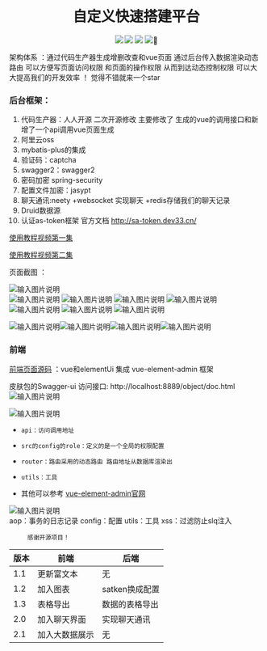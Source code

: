   <h1 align="center">自定义快速搭建平台</h1>
<p align="center">
<img src="https://img.shields.io/badge/jdk-1.8-blue.svg" /> 
<img src="https://img.shields.io/badge/springboot-2.2.2-red.svg" />
<img src="https://img.shields.io/badge/mysql-8.0-green.svg" />
<a src="https://blog.csdn.net/qq_37437493?spm=1003.2020.3001.5343"><img src="https://img.shields.io/badge/小庆-(〝▼皿▼)-green.svg" />💟</a>
</p>
          架构体系 ：通过代码生产器生成增删改查和vue页面  通过后台传入数据渲染动态路由 可以方便写页面访问权限  和页面的操作权限  从而到达动态控制权限   可以大大提高我们的开发效率 ！ 觉得不错就来一个star

### 后台框架：


1. 代码生产器：人人开源 二次开源修改 主要修改了 生成的vue的调用接口和新增了一个api调用vue页面生成  
1. 阿里云oss
1. mybatis-plus的集成
1. 验证码：captcha
1. swagger2：swagger2
1. 密码加密 spring-security
1. 配置文件加密：jasypt
1. 聊天通讯:neety +websocket 实现聊天 +redis存储我们的聊天记录
1. Druid数据源
1. 认证as-token框架 官方文档 http://sa-token.dev33.cn/

[使用教程视频第一集](https://www.bilibili.com/video/BV1pQ4y1h7Jj/)

[使用教程视频第二集](https://www.bilibili.com/video/BV1KL4y1Y7b1/)

页面截图 ：

![输入图片说明](https://images.gitee.com/uploads/images/2021/0730/175121_6f1a33fe_8019393.png "屏幕截图.png")     
![输入图片说明](https://images.gitee.com/uploads/images/2021/0730/175158_c72c43ef_8019393.png "屏幕截图.png")
![输入图片说明](https://images.gitee.com/uploads/images/2021/0730/175209_a5e8f7c5_8019393.png "屏幕截图.png")
![输入图片说明](https://images.gitee.com/uploads/images/2021/0730/175223_7140662e_8019393.png "屏幕截图.png")
![输入图片说明](https://images.gitee.com/uploads/images/2021/0730/175231_4b483ed4_8019393.png "屏幕截图.png")
![输入图片说明](https://images.gitee.com/uploads/images/2021/0730/175253_bf27f131_8019393.png "屏幕截图.png")
![输入图片说明](https://images.gitee.com/uploads/images/2021/0801/175454_52dfae09_8019393.png "屏幕截图.png")
![输入图片说明](image.png)

![输入图片说明](https://images.gitee.com/uploads/images/2021/0921/154644_582f5245_8019393.png "屏幕截图.png")![输入图片说明](https://images.gitee.com/uploads/images/2021/0921/154644_110f0da1_8019393.png "屏幕截图.png")![输入图片说明](https://images.gitee.com/uploads/images/2021/0921/154644_70ca8d8c_8019393.png "屏幕截图.png")![输入图片说明](https://images.gitee.com/uploads/images/2021/0921/154644_59b989c3_8019393.png "屏幕截图.png")

### 前端
[前端页面源码](https://gitee.com/CodeLiQing/rapid-serivce-vue)
：vue和elementUi 集成 vue-element-admin 框架

皮肤包的Swagger-ui
访问接口:
 http://localhost:8889/object/doc.html
![输入图片说明](.mvn/image.png)

![输入图片说明](https://images.gitee.com/uploads/images/2021/0730/173244_55bd3ac9_8019393.png "屏幕截图.png")
-     api：访问调用地址
-     src的config的role：定义的是一个全局的权限配置
-     router：路由采用的动态路由 路由地址从数据库渲染出
-     utils：工具
-   其他可以参考 [vue-element-admin官网](https://panjiachen.github.io/vue-element-admin-site/#/)


![输入图片说明](https://images.gitee.com/uploads/images/2021/0730/173332_d6d41d7b_8019393.png "屏幕截图.png")   
aop：事务的日志记录
config：配置
utils：工具
xss：过滤防止slq注入
         
         感谢开源项目！
| 版本  | 前端    | 后端 |
|-----|-------|----|
| 1.1 | 更新富文本 | 无  |
| 1.2 | 加入图表 |  satken换成配置  |
| 1.3 | 表格导出 |  数据的表格导出  |
| 2.0 | 加入聊天界面 |  实现聊天通讯  |
| 2.1 | 加入大数据展示  |  无  |
  